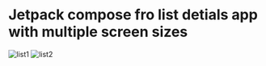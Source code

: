 # Jetpack compose fro list detials app with multiple screen sizes

![list1](https://github.com/HusseinKamal/ListDetailPaneCompose/assets/29864161/4d1c1b08-f3f3-4cf6-8f29-a5e872baf9d5) ![list2](https://github.com/HusseinKamal/ListDetailPaneCompose/assets/29864161/f7ebb184-33ad-44e7-a0cf-40759ccaa3c7)
